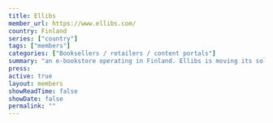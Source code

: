 ```yaml
---
title: Ellibs
member_url: https://www.ellibs.com/
country: Finland
series: ["country"] 
tags: ["members"]
categories: ["Booksellers / retailers / content portals"]
summary: "an e-bookstore operating in Finland. Ellibs is moving its solution to LCP."
press:
active: true
layout: members 
showReadTime: false
showDate: false
permalink: ""
---
```


